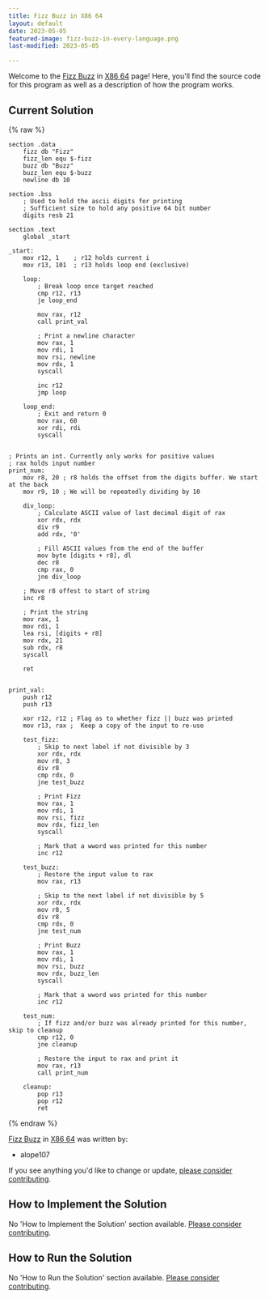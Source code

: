 ```yaml
---
title: Fizz Buzz in X86 64
layout: default
date: 2023-05-05
featured-image: fizz-buzz-in-every-language.png
last-modified: 2023-05-05

---
```


Welcome to the [Fizz Buzz](https://sampleprograms.io/projects/fizz-buzz) in [X86 64](https://sampleprograms.io/languages/x86-64) page! Here, you'll find the source code for this program as well as a description of how the program works.

## Current Solution

{% raw %}

```x86_64
section .data
    fizz db "Fizz"
    fizz_len equ $-fizz
    buzz db "Buzz"
    buzz_len equ $-buzz
    newline db 10

section .bss
    ; Used to hold the ascii digits for printing
    ; Sufficient size to hold any positive 64 bit number
    digits resb 21 

section .text
    global _start

_start:
    mov r12, 1    ; r12 holds current i
    mov r13, 101  ; r13 holds loop end (exclusive)

    loop:
        ; Break loop once target reached
        cmp r12, r13
        je loop_end

        mov rax, r12
        call print_val

        ; Print a newline character
        mov rax, 1
        mov rdi, 1
        mov rsi, newline
        mov rdx, 1
        syscall

        inc r12
        jmp loop

    loop_end:
        ; Exit and return 0
        mov rax, 60
        xor rdi, rdi
        syscall


; Prints an int. Currently only works for positive values
; rax holds input number
print_num:
    mov r8, 20 ; r8 holds the offset from the digits buffer. We start at the back
    mov r9, 10 ; We will be repeatedly dividing by 10

    div_loop:
        ; Calculate ASCII value of last decimal digit of rax
        xor rdx, rdx
        div r9
        add rdx, '0'

        ; Fill ASCII values from the end of the buffer
        mov byte [digits + r8], dl
        dec r8
        cmp rax, 0
        jne div_loop

    ; Move r8 offest to start of string
    inc r8

    ; Print the string
    mov rax, 1
    mov rdi, 1
    lea rsi, [digits + r8]
    mov rdx, 21
    sub rdx, r8
    syscall

    ret

    
print_val:
    push r12
    push r13

    xor r12, r12 ; Flag as to whether fizz || buzz was printed
    mov r13, rax ;  Keep a copy of the input to re-use
    
    test_fizz:
        ; Skip to next label if not divisible by 3
        xor rdx, rdx
        mov r8, 3
        div r8
        cmp rdx, 0
        jne test_buzz

        ; Print Fizz
        mov rax, 1
        mov rdi, 1
        mov rsi, fizz
        mov rdx, fizz_len
        syscall

        ; Mark that a wword was printed for this number
        inc r12     

    test_buzz:
        ; Restore the input value to rax
        mov rax, r13

        ; Skip to the next label if not divisible by 5
        xor rdx, rdx
        mov r8, 5
        div r8
        cmp rdx, 0
        jne test_num

        ; Print Buzz
        mov rax, 1
        mov rdi, 1
        mov rsi, buzz
        mov rdx, buzz_len
        syscall

        ; Mark that a wword was printed for this number
        inc r12 

    test_num:
        ; If fizz and/or buzz was already printed for this number, skip to cleanup
        cmp r12, 0
        jne cleanup

        ; Restore the input to rax and print it
        mov rax, r13
        call print_num

    cleanup:
        pop r13
        pop r12
        ret
```

{% endraw %}

[Fizz Buzz](https://sampleprograms.io/projects/fizz-buzz) in [X86 64](https://sampleprograms.io/languages/x86-64) was written by:

- alope107

If you see anything you'd like to change or update, [please consider contributing](https://github.com/TheRenegadeCoder/sample-programs).

## How to Implement the Solution

No 'How to Implement the Solution' section available. [Please consider contributing](https://github.com/TheRenegadeCoder/sample-programs-website).

## How to Run the Solution

No 'How to Run the Solution' section available. [Please consider contributing](https://github.com/TheRenegadeCoder/sample-programs-website).
